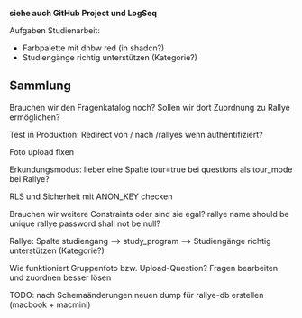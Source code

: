 **siehe auch GitHub Project und LogSeq**

Aufgaben Studienarbeit:

- Farbpalette mit dhbw red (in shadcn?)
- Studiengänge richtig unterstützen (Kategorie?)

## Sammlung

Brauchen wir den Fragenkatalog noch? Sollen wir dort Zuordnung zu Rallye ermöglichen?

Test in Produktion: Redirect von / nach /rallyes wenn authentifiziert?

Foto upload fixen

Erkundungsmodus: lieber eine Spalte tour=true bei questions als tour_mode bei Rallye?

RLS und Sicherheit mit ANON_KEY checken

Brauchen wir weitere Constraints oder sind sie egal?
rallye name should be unique
rallye password shall not be null?

Rallye: Spalte studiengang --> study_program
--> Studiengänge richtig unterstützen (Kategorie?)

Wie funktioniert Gruppenfoto bzw. Upload-Question?
Fragen bearbeiten und zuordnen besser lösen

TODO: nach Schemaänderungen neuen dump für rallye-db erstellen (macbook + macmini)
